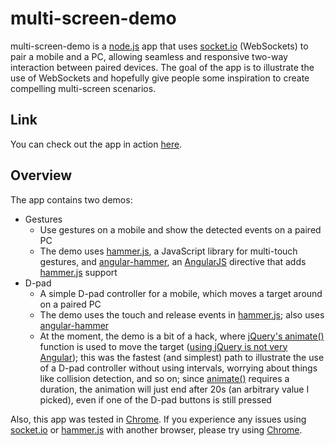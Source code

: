 # multi-screen-demo

multi-screen-demo is a [node.js](http://nodejs.org/) app that uses [socket.io](http://socket.io/) (WebSockets) to pair a mobile and a PC, allowing seamless and responsive two-way interaction between paired devices. The goal of the app is to illustrate the use of WebSockets and hopefully give people some inspiration to create compelling multi-screen scenarios.

## Link

You can check out the app in action [here](http://infinite-ridge-3285.herokuapp.com/).

## Overview

The app contains two demos:

* Gestures
    * Use gestures on a mobile and show the detected events on a paired PC
    * The demo uses [hammer.js](http://eightmedia.github.io/hammer.js/), a JavaScript library for multi-touch gestures, and [angular-hammer](http://monospaced.github.io/angular-hammer/), an [AngularJS](http://angularjs.org/) directive that adds [hammer.js](http://eightmedia.github.io/hammer.js/) support
* D-pad
    * A simple D-pad controller for a mobile, which moves a target around on a paired PC
    * The demo uses the touch and release events in [hammer.js](http://eightmedia.github.io/hammer.js/); also uses [angular-hammer](http://monospaced.github.io/angular-hammer/)
    * At the moment, the demo is a bit of a hack, where [jQuery's animate()](https://api.jquery.com/animate/) function is used to move the target ([using jQuery is not very Angular](http://stackoverflow.com/questions/14994391/how-do-i-think-in-angularjs-if-i-have-a-jquery-background)); this was the fastest (and simplest) path to illustrate the use of a D-pad controller without using intervals, worrying about things like collision detection, and so on; since [animate()](https://api.jquery.com/animate/) requires a duration, the animation will just end after 20s (an arbitrary value I picked), even if one of the D-pad buttons is still pressed

Also, this app was tested in [Chrome](http://www.google.com/chrome). If you experience any issues using [socket.io](http://socket.io/) or [hammer.js](http://eightmedia.github.io/hammer.js/) with another browser, please try using [Chrome](http://www.google.com/chrome).